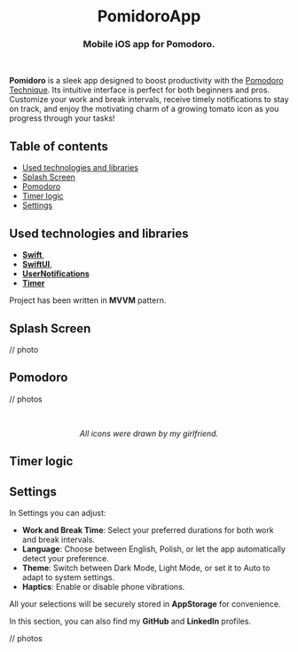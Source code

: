 <h1 align="center">
PomidoroApp
</h1>
<h3 align="center">
Mobile iOS app for Pomodoro.
</h3>
<br>


**Pomidoro** is a sleek app designed to boost productivity with the [Pomodoro Technique](https://en.wikipedia.org/wiki/Pomodoro_Technique). Its intuitive interface is perfect for both beginners and pros. Customize your work and break intervals, receive timely notifications to stay on track, and enjoy the motivating charm of a growing tomato icon as you progress through your tasks!

## Table of contents 
- [Used technologies and libraries](https://github.com/VrickPL/PomidoroApp/tree/feature/readme?tab=readme-ov-file#used-technologies-and-libraries)
- [Splash Screen](https://github.com/VrickPL/PomidoroApp/tree/feature/readme?tab=readme-ov-file#splash-screen)
- [Pomodoro](https://github.com/VrickPL/PomidoroApp/tree/feature/readme?tab=readme-ov-file#pomodoro)
- [Timer logic](https://github.com/VrickPL/PomidoroApp/tree/feature/readme?tab=readme-ov-file#timer-logic)
- [Settings](https://github.com/VrickPL/PomidoroApp/tree/feature/readme?tab=readme-ov-file#settings)

## Used technologies and libraries
- **[Swift](https://www.swift.org/documentation/)**,  
- **[SwiftUI](https://developer.apple.com/tutorials/swiftui)**,
- **[UserNotifications](https://developer.apple.com/documentation/usernotifications/)**
- **[Timer](https://developer.apple.com/documentation/foundation/timer)**

Project has been written in **MVVM** pattern.

## Splash Screen
// photo


## Pomodoro



// photos

<br>
<p align="center"><i>All icons were drawn by my girlfriend.</i></p>

## Timer logic




## Settings
In Settings you can adjust:
- **Work and Break Time**: Select your preferred durations for both work and break intervals.
- **Language**: Choose between English, Polish, or let the app automatically detect your preference.
- **Theme**: Switch between Dark Mode, Light Mode, or set it to Auto to adapt to system settings.
- **Haptics**: Enable or disable phone vibrations.

All your selections will be securely stored in **AppStorage** for convenience.

In this section, you can also find my **GitHub** and **LinkedIn** profiles. 


// photos
